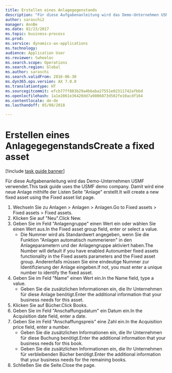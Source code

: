 ```yaml
--- 
title: Erstellen eines Anlagegegenstands
description: "Für diese Aufgabenanleitung wird das Demo-Unternehmen USMF verwendet."
author: saraschi2
manager: AnnBe
ms.date: 02/23/2017
ms.topic: business-process
ms.prod: 
ms.service: dynamics-ax-applications
ms.technology: 
audience: Application User
ms.reviewer: twheeloc
ms.search.scope: Operations
ms.search.region: Global
ms.author: saraschi
ms.search.validFrom: 2016-06-30
ms.dyn365.ops.version: AX 7.0.0
ms.translationtype: HT
ms.sourcegitcommit: efcb77ff883b29a4bbaba27551e02311742afbbd
ms.openlocfilehash: 1a1e2861e36420dd7a9806873d502fe10acdf164
ms.contentlocale: de-de
ms.lasthandoff: 05/08/2018

---
```

# <a name="create-a-fixed-asset"></a><span data-ttu-id="5fe0b-103">Erstellen eines Anlagegegenstands</span><span class="sxs-lookup"><span data-stu-id="5fe0b-103">Create a fixed asset</span></span>

[!include [task guide banner](../../includes/task-guide-banner.md)]

<span data-ttu-id="5fe0b-104">Für diese Aufgabenanleitung wird das Demo-Unternehmen USMF verwendet.</span><span class="sxs-lookup"><span data-stu-id="5fe0b-104">This task guide uses the USMF demo company.</span></span>  <span data-ttu-id="5fe0b-105">Damit wird eine neue Anlage mithilfe der Listen Seite "Anlage" erstellt.</span><span class="sxs-lookup"><span data-stu-id="5fe0b-105">It will create a new fixed asset using the Fixed asset list page.</span></span>

1. <span data-ttu-id="5fe0b-106">Wechseln Sie zu Anlagen > Anlagen > Anlagen.</span><span class="sxs-lookup"><span data-stu-id="5fe0b-106">Go to Fixed assets > Fixed assets > Fixed assets.</span></span>
2. <span data-ttu-id="5fe0b-107">Klicken Sie auf "Neu".</span><span class="sxs-lookup"><span data-stu-id="5fe0b-107">Click New.</span></span>
3. <span data-ttu-id="5fe0b-108">Geben Sie im Feld "Anlagengruppe" einen Wert ein oder wählen Sie einen Wert aus.</span><span class="sxs-lookup"><span data-stu-id="5fe0b-108">In the Fixed asset group field, enter or select a value.</span></span>
    * <span data-ttu-id="5fe0b-109">Die Nummer wird als Standardwert angegeben, wenn Sie die Funktion "Anlagen automatisch nummerieren" in den Anlageparametern und der Anlagengruppe aktiviert haben.</span><span class="sxs-lookup"><span data-stu-id="5fe0b-109">The Number will default if you have enabled Autonumber fixed assets functionality in the Fixed assets parameters and the Fixed asset group.</span></span>  <span data-ttu-id="5fe0b-110">Anderenfalls müssen Sie eine eindeutige Nummer zur Identifizierung der Anlage eingeben.</span><span class="sxs-lookup"><span data-stu-id="5fe0b-110">If not, you must enter a unique number to identify the fixed asset.</span></span>  
4. <span data-ttu-id="5fe0b-111">Geben Sie im Feld "Name" einen Wert ein.</span><span class="sxs-lookup"><span data-stu-id="5fe0b-111">In the Name field, type a value.</span></span>
    * <span data-ttu-id="5fe0b-112">Geben Sie die zusätzlichen Informationen ein, die Ihr Unternehmen für diese Anlage benötigt.</span><span class="sxs-lookup"><span data-stu-id="5fe0b-112">Enter the additional information that your business needs for this asset.</span></span>  
5. <span data-ttu-id="5fe0b-113">Klicken Sie auf Bücher.</span><span class="sxs-lookup"><span data-stu-id="5fe0b-113">Click Books.</span></span>
6. <span data-ttu-id="5fe0b-114">Geben Sie im Feld "Anschaffungsdatum" ein Datum ein.</span><span class="sxs-lookup"><span data-stu-id="5fe0b-114">In the Acquisition date field, enter a date.</span></span>
7. <span data-ttu-id="5fe0b-115">Geben Sie im Feld "Anschaffungspreis" eine Zahl ein.</span><span class="sxs-lookup"><span data-stu-id="5fe0b-115">In the Acquisition price field, enter a number.</span></span>
    * <span data-ttu-id="5fe0b-116">Geben Sie die zusätzlichen Informationen ein, die Ihr Unternehmen für diese Buchung benötigt.</span><span class="sxs-lookup"><span data-stu-id="5fe0b-116">Enter the additional information that your business needs for this book.</span></span>  
    * <span data-ttu-id="5fe0b-117">Geben Sie die zusätzlichen Informationen ein, die Ihr Unternehmen für verbleibenden Bücher benötigt.</span><span class="sxs-lookup"><span data-stu-id="5fe0b-117">Enter the additional information that your business needs for the remaining books.</span></span>  
8. <span data-ttu-id="5fe0b-118">Schließen Sie die Seite.</span><span class="sxs-lookup"><span data-stu-id="5fe0b-118">Close the page.</span></span>


